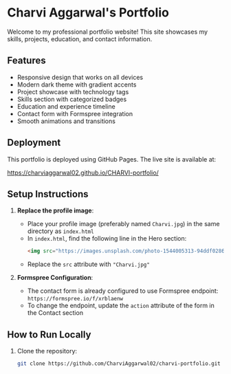 # Charvi Aggarwal's Portfolio

Welcome to my professional portfolio website! This site showcases my skills, projects, education, and contact information.

## Features

- Responsive design that works on all devices
- Modern dark theme with gradient accents
- Project showcase with technology tags
- Skills section with categorized badges
- Education and experience timeline
- Contact form with Formspree integration
- Smooth animations and transitions

## Deployment

This portfolio is deployed using GitHub Pages. The live site is available at:

https://charviaggarwal02.github.io/CHARVI-portfolio/

## Setup Instructions

1. **Replace the profile image**:
   - Place your profile image (preferably named `Charvi.jpg`) in the same directory as `index.html`
   - In `index.html`, find the following line in the Hero section:
     ```html
     <img src="https://images.unsplash.com/photo-1544005313-94ddf0286df2?ixlib=rb-4.0.3&ixid=M3wxMjA3fDB8MHxwaG90by1wYWdlfHx8fGVufDB8fHx8fA%3D%3D&auto=format&fit=crop&w=688&q=80" alt="Charvi Aggarwal" class="w-full h-full object-cover">
     ```
   - Replace the `src` attribute with `"Charvi.jpg"`

2. **Formspree Configuration**:
   - The contact form is already configured to use Formspree endpoint: `https://formspree.io/f/xrblaenw`
   - To change the endpoint, update the `action` attribute of the form in the Contact section

## How to Run Locally

1. Clone the repository:
   ```bash
   git clone https://github.com/CharviAggarwal02/charvi-portfolio.git
